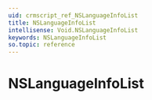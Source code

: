 ```yaml
---
uid: crmscript_ref_NSLanguageInfoList
title: NSLanguageInfoList
intellisense: Void.NSLanguageInfoList
keywords: NSLanguageInfoList
so.topic: reference
---
```


# NSLanguageInfoList
